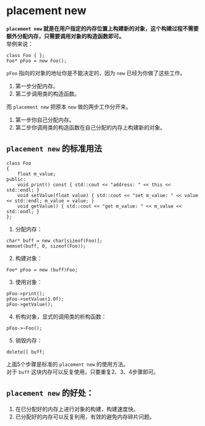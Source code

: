 # placement new  
**`placement new` 就是在用户指定的内存位置上构建新的对象，这个构建过程不需要额外分配内存，只需要调用对象的构造函数即可。**  
举例来说：  
```  
class Foo { };  
Foo* pFoo = new Foo();  
```  
`pFoo` 指向的对象的地址你是不能决定的，因为 `new` 已经为你做了这些工作。  
1. 第一步分配内存。  
2. 第二步调用类的构造函数。  

而 `placement new` 把原本 `new` 做的两步工作分开来。  
1. 第一步你自己分配内存。  
2. 第二步你调用类的构造函数在自己分配的内存上构建新的对象。  

## `placement new` 的标准用法  
```  
class Foo  
{  
    float m_value;  
public:  
    void print() const { std::cout << "address: " << this << std::endl; }  
    void setValue(float value) { std::cout << "set m_value: " << value << std::endl; m_value = value; }  
    void getValue() { std::cout << "get m_value: " << m_value << std::endl; }  
};  
```  

1. 分配内存：  
```  
char* buff = new char[sizeof(Foo)];  
memset(buff, 0, sizeof(Foo));  
```  
2. 构建对象：  
```  
Foo* pFoo = new (buff)Foo;  
```  
3. 使用对象：  
```  
pFoo->print();  
pFoo->setValue(1.0f);  
pFoo->getValue();  
```  
4. 析构对象，显式的调用类的析构函数：  
```  
pFoo->~Foo();  
```  
5. 销毁内存：  
```  
delete[] buff;  
```  
上面5个步骤是标准的 `placement new` 的使用方法。  
对于 `buff` 这块内存可以反复使用，只要重复2、3、4步骤即可。  
  

## `placement new` 的好处：  
1. 在已分配好的内存上进行对象的构建，构建速度快。  
2. 已分配好的内存可以反复利用，有效的避免内存碎片问题。  
